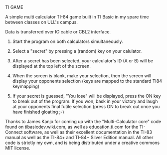 TI GAME  

A simple multi calculator TI-84 game built in TI Basic in my spare time between classes on ULL's campus.  

Data is transferred over IO cable or CBL2 interface.  

1. Start the program on both calculators simultaneously.  

2. Select a "secret" by pressing a (random) key on your calulator.  

3. After a secret has been selected, your calculator's ID (A or B) will be displayed at the top left of the screen.  

4. When the screen is blank, make your selection, then the screen will display your opponents selection (keys are mapped to the standard TI84 keymapping)  

5. If your secret is guessed, "You lose" will be displayed, press the ON key to break out of the program. If you won, bask in your victory and laugh at your opponents final futile selection (press ON to break out once you have finished gloating ;-)


Thanks to James Kanjo for coming up with the "Multi-Calculator core" code found on tibasicdev.wiki.com, as well as education.ti.com for the TI-Connect software, as well as their excellent documentation in the TI-83 manual as well as the TI-84+ and TI-84+ Silver Edition manual. All other code is strictly my own, and is being distributed under a creative commons MIT license.
